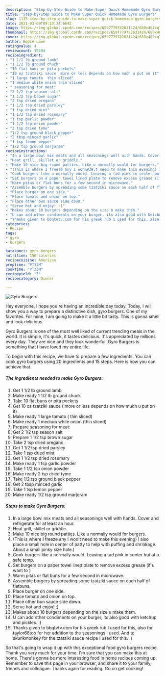 ```yaml
---
description: "Step-by-Step Guide to Make Super Quick Homemade Gyro Burgers"
title: "Step-by-Step Guide to Make Super Quick Homemade Gyro Burgers"
slug: 1115-step-by-step-guide-to-make-super-quick-homemade-gyro-burgers
date: 2021-03-09T09:19:34.664Z
image: https://img-global.cpcdn.com/recipes/6597779782631424/680x482cq70/gyro-burgers-recipe-main-photo.jpg
thumbnail: https://img-global.cpcdn.com/recipes/6597779782631424/680x482cq70/gyro-burgers-recipe-main-photo.jpg
cover: https://img-global.cpcdn.com/recipes/6597779782631424/680x482cq70/gyro-burgers-recipe-main-photo.jpg
author: Eddie Lane
ratingvalue: 4
reviewcount: 15494
recipeingredient:
- "1 1/2 lb ground lamb"
- "1 1/2 lb ground chuck"
- "10 flat buns or pita pockets"
- "10 oz tzatziki sauce  more or less depends on how much u put on it"
- "1 large tomato  thin sliced"
- "1 medium white onion thin sliced"
- " seasoning for meat"
- "2 1/2 tsp season salt"
- "1 1/2 tsp brown sugar"
- "2 tsp dried oregano"
- "1 1/2 tsp dried parsley"
- "1 tsp dried mint"
- "1 1/2 tsp dried rosemary"
- "1 tsp garlic powder"
- "1 1/2 tsp onion powder"
- "2 tsp dried tyme"
- "1/2 tsp ground black pepper"
- "2 tbsp minced garlic"
- "1 tsp lemon pepper"
- "1/2 tsp ground marjoram"
recipeinstructions:
- "In a large bowl mix meats and all seasonings well with hands. Cover and refrigerate for at least an hour."
- "Heat grill, skillet or griddle."
- "Make 10 nice big round patties. Like u normally would for burgers."
- "(This is where I freeze any I won&#39;t need to make this evening) I also place a small hole in center of patty to help with puffing and shrinkage. About a small pinky size hole.)"
- "Cook burgers like u normally would. Leaving a tad pink in center but at a safe temp."
- "Set burgers on a paper towel lined plate to remove excess grease (if u want to )"
- "Warm pitas or flat buns for a few second in microwave."
- "Assemble burgers by spreading some tzatziki sauce on each half of flatbuns."
- "Place burger on one side."
- "Place tomato and onion on top."
- "Place other bun sauce side down."
- "Serve hot and enjoy! :)"
- "Makes about 10 burgers depending on the size u make them."
- "U can add other condiments on your burger, its also good with ketchup and pickles. :)"
- "Thanks given to bbqtvtv.com for his greek rub I used for this, also for taylor68too for her addition to the seasonings I used. And to skunkmonkey for the tzatziki sauce recipe I used for this. :)"
categories:
- Recipe
tags:
- gyro
- burgers

katakunci: gyro burgers 
nutrition: 156 calories
recipecuisine: American
preptime: "PT12M"
cooktime: "PT33M"
recipeyield: "3"
recipecategory: Dinner

---
```



![Gyro Burgers](https://img-global.cpcdn.com/recipes/6597779782631424/680x482cq70/gyro-burgers-recipe-main-photo.jpg)

Hey everyone, I hope you're having an incredible day today. Today, I will show you a way to prepare a distinctive dish, gyro burgers. One of my favorites. For mine, I am going to make it a little bit tasty. This is gonna smell and look delicious.



Gyro Burgers is one of the most well liked of current trending meals in the world. It is simple, it's quick, it tastes delicious. It's appreciated by millions every day. They are nice and they look wonderful. Gyro Burgers is something that I have loved my entire life.


To begin with this recipe, we have to prepare a few ingredients. You can cook gyro burgers using 20 ingredients and 15 steps. Here is how you can achieve that.

<!--inarticleads1-->

##### The ingredients needed to make Gyro Burgers:

1. Get 1 1/2 lb ground lamb
1. Make ready 1 1/2 lb ground chuck
1. Take 10 flat buns or pita pockets
1. Get 10 oz tzatziki sauce ( more or less depends on how much u put on it)
1. Make ready 1 large tomato ( thin sliced)
1. Make ready 1 medium white onion (thin sliced)
1. Prepare  seasoning for meat:
1. Get 2 1/2 tsp season salt
1. Prepare 1 1/2 tsp brown sugar
1. Take 2 tsp dried oregano
1. Get 1 1/2 tsp dried parsley
1. Take 1 tsp dried mint
1. Get 1 1/2 tsp dried rosemary
1. Make ready 1 tsp garlic powder
1. Take 1 1/2 tsp onion powder
1. Make ready 2 tsp dried tyme
1. Take 1/2 tsp ground black pepper
1. Get 2 tbsp minced garlic
1. Take 1 tsp lemon pepper
1. Make ready 1/2 tsp ground marjoram




<!--inarticleads2-->

##### Steps to make Gyro Burgers:

1. In a large bowl mix meats and all seasonings well with hands. Cover and refrigerate for at least an hour.
1. Heat grill, skillet or griddle.
1. Make 10 nice big round patties. Like u normally would for burgers.
1. (This is where I freeze any I won&#39;t need to make this evening) I also place a small hole in center of patty to help with puffing and shrinkage. About a small pinky size hole.)
1. Cook burgers like u normally would. Leaving a tad pink in center but at a safe temp.
1. Set burgers on a paper towel lined plate to remove excess grease (if u want to )
1. Warm pitas or flat buns for a few second in microwave.
1. Assemble burgers by spreading some tzatziki sauce on each half of flatbuns.
1. Place burger on one side.
1. Place tomato and onion on top.
1. Place other bun sauce side down.
1. Serve hot and enjoy! :)
1. Makes about 10 burgers depending on the size u make them.
1. U can add other condiments on your burger, its also good with ketchup and pickles. :)
1. Thanks given to bbqtvtv.com for his greek rub I used for this, also for taylor68too for her addition to the seasonings I used. And to skunkmonkey for the tzatziki sauce recipe I used for this. :)




So that's going to wrap it up with this exceptional food gyro burgers recipe. Thank you very much for your time. I'm sure that you can make this at home. There's gonna be more interesting food in home recipes coming up. Remember to save this page in your browser, and share it to your family, friends and colleague. Thanks again for reading. Go on get cooking!
